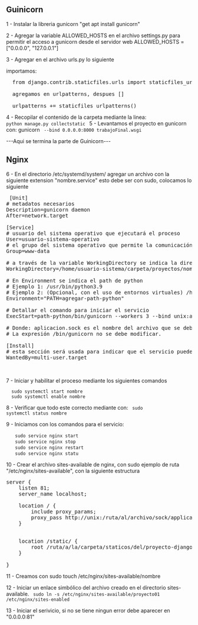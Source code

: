 <h2> Guinicorn </h2>

1 - Instalar la libreria gunicorn "get apt install gunicorn"

2 - Agregar la variable ALLOWED_HOSTS en el archivo settings.py para permitir el acceso a gunicorn desde el servidor web ALLOWED_HOSTS = ["0.0.0.0", "127.0.0.1"]

3 - Agregar en el archivo urls.py lo siguiente

  importamos:
<pre>
  from django.contrib.staticfiles.urls import staticfiles_urlpatterns

  agregamos en urlpatterns, despues []
  
  urlpatterns += staticfiles_urlpatterns()
</pre>
4 - Recopilar el contenido de la carpeta mediante la linea:   <code> python manage.py collectstatic  </code>
5 - Levantamos el proyecto en gunicorn con: gunicorn <code> --bind 0.0.0.0:8000 trabajoFinal.wsgi </code>

---Aqui se termina la parte de Guinicorn---

<h2> Nginx </h2>

6 - En el directorio /etc/systemd/system/ agregar un archivo con la siguiente extension "nombre.service" esto debe ser con sudo, colocamos lo siguiente
 <pre>
 [Unit]
# metadatos necesarios
Description=gunicorn daemon
After=network.target

[Service]
# usuario del sistema operativo que ejecutará el proceso
User=usuario-sistema-operativo
# el grupo del sistema operativo que permite la comunicación a desde el servidor web-nginx con gunicorn. No se debe cambiar el valor
Group=www-data

# a través de la variable WorkingDirectory se indica la dirección absoluta del proyecto de Django
WorkingDirectory=/home/usuario-sistema/carpeta/proyectos/nombre-proyecto

# En Environment se indica el path de python
# Ejemplo 1: /usr/bin/python3.9
# Ejemplo 2: (Opcional, con el uso de entornos virtuales) /home/usuario/entornos/entorno01/bin
Environment="PATH=agregar-path-python"

# Detallar el comando para iniciar el servicio
ExecStart=path-python/bin/gunicorn --workers 3 --bind unix:application.sock -m 007 proyectoDjango.wsgi:application

# Donde: aplicacion.sock es el nombre del archivo que se debe crear en el directorio del proyecto; proyectoDjango el nombre del proyecto que se intenta vincular con nginx.
# La expresión /bin/gunicorn no se debe modificar.

[Install]
# esta sección será usada para indicar que el servicio puede empezar cuando se inicie el sistema operativo. Se sugiere no cambiar el valor dado.
WantedBy=multi-user.target
 
 </pre>
7 - Iniciar y habilitar el proceso mediante los siguientes comandos
<pre>
<code>  sudo systemctl start nombre </code>
<code>  sudo systemctl enable nombre </code>
</pre>
8 - Verificar que todo este correcto mediante con: <code> sudo systemctl status nombre </code>

9 - Iniciamos con los comandos para el servicio:
<pre>
  <code> sudo service nginx start</code>
  <code> sudo service nginx stop</code>
  <code> sudo service nginx restart</code>
  <code> sudo service nginx statu</code>
</pre>
10 - Crear el archivo sites-available de nginx, con sudo ejemplo de ruta "/etc/nginx/sites-available", con la siguiente estructura
<pre>
server {
    listen 81;
    server_name localhost;
    
    location / {
        include proxy_params;
        proxy_pass http://unix:/ruta/al/archivo/sock/application.sock;
    }

    
    location /static/ {
        root /ruta/a/la/carpeta/staticos/del/proyecto-django;
    }

}
</pre>

11 - Creamos con sudo touch /etc/nginx/sites-available/nombre

12 - Iniciar un enlace simbólico del archivo creado en el directorio sites-available.
<code> sudo ln -s /etc/nginx/sites-available/proyecto01 /etc/nginx/sites-enabled </code>

13 - Iniciar el serivicio, si no se tiene ningun error debe aparecer en "0.0.0.0:81"
